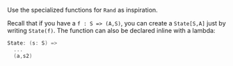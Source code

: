 Use the specialized functions for `Rand` as inspiration.

Recall that if you have a `f : S => (A,S)`, you can create a `State[S,A]` just by writing `State(f)`. The function can also be declared inline with a lambda:

```Scala
State: (s: S) => 
  ... 
  (a,s2) 
```
